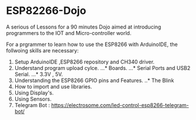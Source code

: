 # ESP82266-Dojo
A serious of Lessons for a 90 minutes Dojo aimed at introducing  programmers to the IOT and Micro-controller world.

For a prgrammer to learn how to use the ESP8266 with ArduinoIDE, the follwoing skills are necessary:

1. Setup ArduinoIDE ,ESP8266 repository and CH340 driver.
1. Understand program upload cylce. 
...* Boards. 
...* Serial Ports and USB2 Serial. 
...* 3.3V , 5V. 
1. Understanding the ESP8266 GPIO pins and Features. 
 ..* The Blink
1. How to import and use libraries.
1. Using Display's.
1. Using Sensors.
1. Telegram Bot : https://electrosome.com/led-control-esp8266-telegram-bot/
